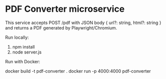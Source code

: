 PDF Converter microservice
=========================

This service accepts POST /pdf with JSON body { url?: string, html?: string } and returns a PDF generated by Playwright/Chromium.

Run locally:

1. npm install
2. node server.js

Run with Docker:

  docker build -t pdf-converter .
  docker run -p 4000:4000 pdf-converter

